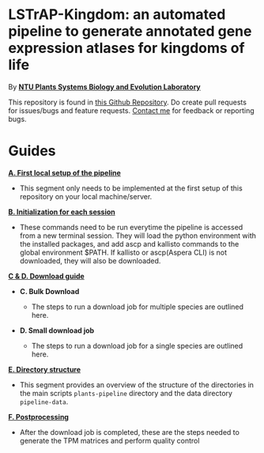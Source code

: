 # LSTrAP-Kingdom: an automated pipeline to generate annotated gene expression atlases for kingdoms of life

By [**NTU Plants Systems Biology and Evolution Laboratory**](https://www.plant.tools)

This repository is found in [this Github Repository](https://github.com/wirriamm/plants-pipeline). Do create pull requests for issues/bugs and feature requests. [Contact me](mailto:will0046@e.ntu.edu.sg) for feedback or reporting bugs.

# Guides

[**A. First local setup of the pipeline**](https://github.com/wirriamm/plants-pipeline/blob/master/docs/setup.md)

- This segment only needs to be implemented at the first setup of this repository on your local machine/server.

[**B. Initialization for each session**](https://github.com/wirriamm/plants-pipeline/blob/master/docs/initialize.md)

- These commands need to be run everytime the pipeline is accessed from a new terminal session. They will load the python environment with the installed packages, and add ascp and kallisto commands to the global environment $PATH. If kallisto or ascp(Aspera CLI) is not downloaded, they will also be downloaded.

[**C & D. Download guide**](https://github.com/wirriamm/plants-pipeline/blob/master/docs/download.md)

- **C. Bulk Download**

  - The steps to run a download job for multiple species are outlined here.

- **D. Small download job**

  - The steps to run a download job for a single species are outlined here.

[**E. Directory structure**](https://github.com/wirriamm/plants-pipeline/blob/master/docs/dir_structure.md)

- This segment provides an overview of the structure of the directories in the main scripts `plants-pipeline` directory and the data directory `pipeline-data`.

[**F. Postprocessing**](https://github.com/wirriamm/plants-pipeline/blob/master/docs/postprocess.md)

- After the download job is completed, these are the steps needed to generate the TPM matrices and perform quality control

